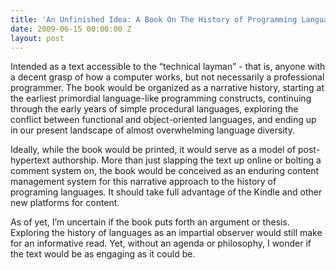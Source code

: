 ```yaml
---
title: 'An Unfinished Idea: A Book On The History of Programming Languages'
date: 2009-06-15 00:00:00 Z
layout: post
---
```





Intended as a text accessible to the “technical layman” - that is, anyone with a decent grasp of how a computer works, but not necessarily a professional programmer. The book would be organized as a narrative history, starting at the earliest primordial language-like programming constructs, continuing through the early years of simple procedural languages, exploring the conflict between functional and object-oriented languages, and ending up in our present landscape of almost overwhelming language diversity.

Ideally, while the book would be printed, it would serve as a model of post-hypertext authorship. More than just slapping the text up online or bolting a comment system on, the book would be conceived as an enduring content management system for this narrative approach to the history of programing languages. It should take full advantage of the Kindle and other new platforms for content.

As of yet, I’m uncertain if the book puts forth an argument or thesis. Exploring the history of languages as an impartial observer would still make for an informative read. Yet, without an agenda or philosophy, I wonder if the text would be as engaging as it could be.
